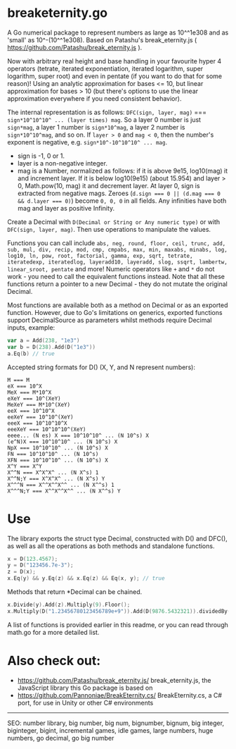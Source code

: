 # breaketernity.go

A Go numerical package to represent numbers as large as 10^^1e308 and as 'small' as 10^-(10^^1e308). Based on Patashu's break_eternity.js ( https://github.com/Patashu/break_eternity.js ).

Now with arbitrary real height and base handling in your favourite hyper 4 operators (tetrate, iterated exponentiation, iterated logarithm, super logarithm, super root) and even in pentate (if you want to do that for some reason)! Using an analytic approximation for bases <= 10, but linear approximation for bases > 10 (but there's options to use the linear approximation everywhere if you need consistent behavior).

The internal representation is as follows: `DFC(sign, layer, mag)` === `sign*10^10^10^ ... (layer times) mag`. So a layer 0 number is just `sign*mag`, a layer 1 number is `sign*10^mag`, a layer 2 number is `sign*10^10^mag`, and so on. If `layer > 0` and `mag < 0`, then the number's exponent is negative, e.g. `sign*10^-10^10^10^ ... mag`.

- sign is -1, 0 or 1.
- layer is a non-negative integer.
- mag is a Number, normalized as follows: if it is above 9e15, log10(mag) it and increment layer. If it is below log10(9e15) (about 15.954) and layer > 0, Math.pow(10, mag) it and decrement layer. At layer 0, sign is extracted from negative mags. Zeroes (`d.sign === 0 || (d.mag === 0 && d.layer === 0)`) become `0, 0, 0` in all fields. Any infinities have both mag and layer as positive Infinity.

Create a Decimal with `D(Decimal or String or Any numeric type)` or with `DFC(sign, layer, mag)`. Then use operations to manipulate the values.

Functions you can call include `abs, neg, round, floor, ceil, trunc, add, sub, mul, div, recip, mod, cmp, cmpabs, max, min, maxabs, minabs, log, log10, ln, pow, root, factorial, gamma, exp, sqrt, tetrate, iteratedexp, iteratedlog, layeradd10, layeradd, slog, ssqrt, lambertw, linear_sroot, pentate` and more! Numeric operators like `+` and `*` do not work - you need to call the equivalent functions instead. Note that all these functions return a pointer to a new Decimal - they do not mutate the original Decimal.

Most functions are available both as a method on Decimal or as an exported function. However, due to Go's limitations on generics, exported functions support DecimalSource as parameters whilst methods require Decimal inputs, example:

```go
var a = Add(238, "1e3")
var b = D(238).Add(D("1e3"))
a.Eq(b) // true
```

Accepted string formats for D() (X, Y, and N represent numbers):

```
M === M
eX === 10^X
MeX === M*10^X
eXeY === 10^(XeY)
MeXeY === M*10^(XeY)
eeX === 10^10^X
eeXeY === 10^10^(XeY)
eeeX === 10^10^10^X
eeeXeY === 10^10^10^(XeY)
eeee... (N es) X === 10^10^10^ ... (N 10^s) X
(e^N)X === 10^10^10^ ... (N 10^s) X
NpX === 10^10^10^ ... (N 10^s) X
FN === 10^10^10^ ... (N 10^s)
XFN === 10^10^10^ ... (N 10^s) X
X^Y === X^Y
X^^N === X^X^X^ ... (N X^s) 1
X^^N;Y === X^X^X^ ... (N X^s) Y
X^^^N === X^^X^^X^^ ... (N X^^s) 1
X^^^N;Y === X^^X^^X^^ ... (N X^^s) Y
```

# Use

The library exports the struct type Decimal, constructed with D() and DFC(), as well as all the operations as both methods and standalone functions.


```go
x = D(123.4567);
y = D("123456.7e-3");
z = D(x);
x.Eq(y) && y.Eq(z) && x.Eq(z) && Eq(x, y); // true
```

Methods that return *Decimal can be chained.

```go
x.Divide(y).Add(z).Multiply(9).Floor();
x.Multiply(D("1.23456780123456789e+9")).Add(D(9876.5432321)).dividedBy(D("4444562598.111772")).Ceil();
```

A list of functions is provided earlier in this readme, or you can read through math.go for a more detailed list.

# Also check out:

- https://github.com/Patashu/break_eternity.js/ break_eternity.js, the JavaScript library this Go package is based on
- https://github.com/Pannoniae/BreakEternity.cs/ BreakEternity.cs, a C# port, for use in Unity or other C# environments

---
SEO: number library, big number, big num, bignumber, bignum, big integer, biginteger, bigint, incremental games, idle games, large numbers, huge numbers, go decimal, go big number


